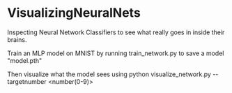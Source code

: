 # VisualizingNeuralNets
Inspecting Neural Network Classifiers to see what really goes in inside their brains.

Train an MLP model on MNIST by running train_network.py to save a model "model.pth"

Then visualize what the model sees using python visualize_network.py --targetnumber <number(0-9)>
